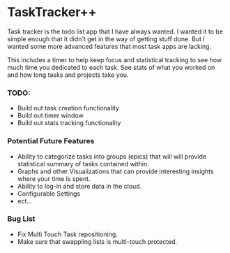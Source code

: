 # TaskTracker++

Task tracker is the todo list app that I have always wanted. I wanted it to be simple enough that it didn't get in the way of getting stuff done. But I wanted some more advanced features that most task apps are lacking. 

This includes a timer to help keep focus and statistical tracking to see how much time you dedicated to each task. See stats of what you worked on and how long tasks and projects take you.


### TODO:
+ Build out task creation functionality
+ Build out timer window
+ Build out stats tracking functionality


### Potential Future Features
+ Ability to categorize tasks into groups (epics) that will will provide statistical summary of tasks contained within.
+ Graphs and other Visualizations that can provide interesting insights where your time is spent.
+ Ability to log-in and store data in the cloud.
+ Configurable Settings
+ ect...


### Bug List
+ Fix Multi Touch Task repositioning.
+ Make sure that swappling lists is multi-touch protected.